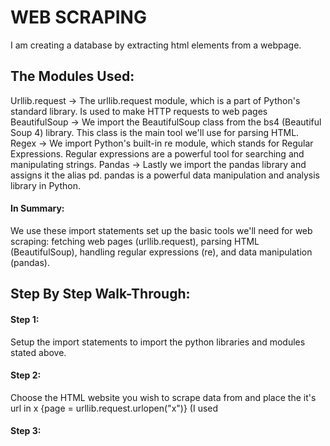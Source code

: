 # WEB SCRAPING
I am creating a database by extracting html elements from a webpage.
## The Modules Used:
Urllib.request -> The urllib.request module, which is a part of Python's standard library. Is used to make HTTP requests to web pages
BeautifulSoup -> We import the BeautifulSoup class from the bs4 (Beautiful Soup 4) library. This class is the main tool we'll use for parsing HTML.
Regex -> We import Python's built-in re module, which stands for Regular Expressions. Regular expressions are a powerful tool for searching and manipulating strings.
Pandas -> Lastly we import the pandas library and assigns it the alias pd. pandas is a powerful data manipulation and analysis library in Python.
#### In Summary:
We use these import statements set up the basic tools we'll need for web scraping: fetching web pages (urllib.request), parsing HTML (BeautifulSoup), handling regular expressions (re), and data manipulation (pandas).

## Step By Step Walk-Through:
#### Step 1: 
Setup the import statements to import the python libraries and modules stated above.
#### Step 2:
Choose the HTML website you wish to scrape data from and place the it's url in x {page = urllib.request.urlopen("x")}
(I used 
#### Step 3:
